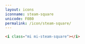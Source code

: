 ```yaml
---
layout: icons
iconname: steam-square
unicode: F0B0
permalink: /icon/steam-square/
---
```


``` html
<i class="mi mi-steam-square"></i>
```
